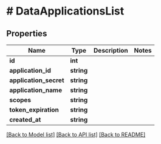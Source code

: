 # # DataApplicationsList

## Properties

Name | Type | Description | Notes
------------ | ------------- | ------------- | -------------
**id** | **int** |  |
**application_id** | **string** |  |
**application_secret** | **string** |  |
**application_name** | **string** |  |
**scopes** | **string** |  |
**token_expiration** | **string** |  |
**created_at** | **string** |  |

[[Back to Model list]](../../README.md#models) [[Back to API list]](../../README.md#endpoints) [[Back to README]](../../README.md)

